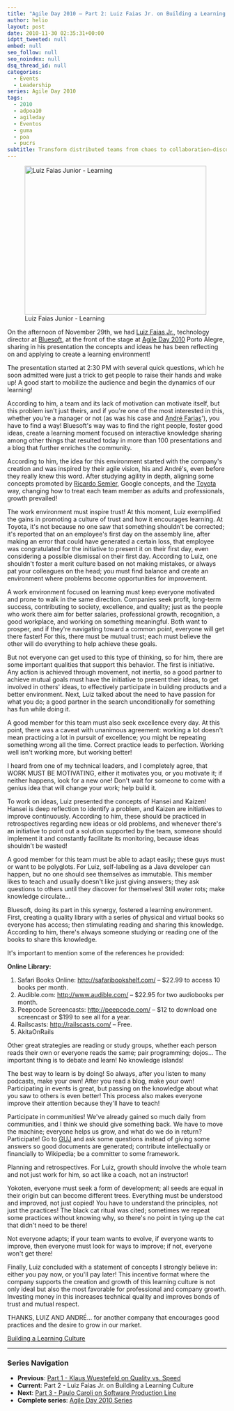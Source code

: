 ```yaml
---
title: "Agile Day 2010 – Part 2: Luiz Faias Jr. on Building a Learning Culture"
author: helio
layout: post
date: 2010-11-30 02:35:31+00:00
idptt_tweeted: null
embed: null
seo_follow: null
seo_noindex: null
dsq_thread_id: null
categories:
  - Events
  - Leadership
series: Agile Day 2010
tags:
  - 2010
  - adpoa10
  - agileday
  - Eventos
  - guma
  - poa
  - pucrs
subtitle: Transform distributed teams from chaos to collaboration—discover Luiz Faias Jr.'s proven strategies for making remote agile work through trust, transparency, and intentional communication
---
```


<figure id="attachment_226" style="width: 417px" class="wp-caption aligncenter">
<img class="size-full wp-image-226" src="/uploads/2010/11/adpoa10LuizFaias.jpg" alt="Luiz Faias Junior - Learning" width="417" height="342" srcset="/uploads/2010/11/adpoa10LuizFaias.jpg 417w, /uploads/2010/11/adpoa10LuizFaias-300x246.jpg 300w" sizes="(max-width: 417px) 100vw, 417px" />
<figcaption class="wp-caption-text">Luiz Faias Junior - Learning</figcaption>
</figure>

On the afternoon of November 29th, we had <a title="@luizfaias" href="http://twitter.com/luizfaias" target="_blank">Luiz Faias Jr.</a>, technology director at <a title="Bluesoft" href="http://bluesoft.wordpress.com/" target="_blank">Bluesoft</a>, at the front of the stage at <a title="adpoa10" href="/2010/11/23/agile-day-2010-porto-alegre/" target="_blank">Agile Day 2010</a> Porto Alegre, sharing in his presentation the concepts and ideas he has been reflecting on and applying to create a learning environment!

The presentation started at 2:30 PM with several quick questions, which he soon admitted were just a trick to get people to raise their hands and wake up! A good start to mobilize the audience and begin the dynamics of our learning!

According to him, a team and its lack of motivation can motivate itself, but this problem isn't just theirs, and if you're one of the most interested in this, whether you're a manager or not (as was his case and <a title="André Farias" href="http://twitter.com/andrefaria" target="_blank">André Farias</a>'), you have to find a way! Bluesoft's way was to find the right people, foster good ideas, create a learning moment focused on interactive knowledge sharing among other things that resulted today in more than 100 presentations and a blog that further enriches the community.

According to him, the idea for this environment started with the company's creation and was inspired by their agile vision, his and André's, even before they really knew this word. After studying agility in depth, aligning some concepts promoted by <a title="Ricardo Semler" href="http://en.wikipedia.org/wiki/Ricardo_Semler" target="_blank">Ricardo Semler</a>, Google concepts, and the <a title="Toyota way" href="http://en.wikipedia.org/wiki/The_Toyota_Way" target="_blank">Toyota</a> way, changing how to treat each team member as adults and professionals, growth prevailed!

The work environment must inspire trust! At this moment, Luiz exemplified the gains in promoting a culture of trust and how it encourages learning. At Toyota, it's not because no one saw that something shouldn't be corrected; it's reported that on an employee's first day on the assembly line, after making an error that could have generated a certain loss, that employee was congratulated for the initiative to present it on their first day, even considering a possible dismissal on their first day. According to Luiz, one shouldn't foster a merit culture based on not making mistakes, or always pat your colleagues on the head; you must find balance and create an environment where problems become opportunities for improvement.

A work environment focused on learning must keep everyone motivated and prone to walk in the same direction. Companies seek profit, long-term success, contributing to society, excellence, and quality; just as the people who work there aim for better salaries, professional growth, recognition, a good workplace, and working on something meaningful. Both want to prosper, and if they're navigating toward a common point, everyone will get there faster! For this, there must be mutual trust; each must believe the other will do everything to help achieve these goals.

But not everyone can get used to this type of thinking, so for him, there are some important qualities that support this behavior. The first is initiative. Any action is achieved through movement, not inertia, so a good partner to achieve mutual goals must have the initiative to present their ideas, to get involved in others' ideas, to effectively participate in building products and a better environment. Next, Luiz talked about the need to have passion for what you do; a good partner in the search unconditionally for something has fun while doing it.

A good member for this team must also seek excellence every day. At this point, there was a caveat with unanimous agreement: working a lot doesn't mean practicing a lot in pursuit of excellence; you might be repeating something wrong all the time. Correct practice leads to perfection. Working well isn't working more, but working better!

I heard from one of my technical leaders, and I completely agree, that WORK MUST BE MOTIVATING, either it motivates you, or you motivate it; if neither happens, look for a new one! Don't wait for someone to come with a genius idea that will change your work; help build it.

To work on ideas, Luiz presented the concepts of Hansei and Kaizen! Hansei is deep reflection to identify a problem, and Kaizen are initiatives to improve continuously. According to him, these should be practiced in retrospectives regarding new ideas or old problems, and whenever there's an initiative to point out a solution supported by the team, someone should implement it and constantly facilitate its monitoring, because ideas shouldn't be wasted!

A good member for this team must be able to adapt easily; these guys must or want to be polyglots. For Luiz, self-labeling as a Java developer can happen, but no one should see themselves as immutable. This member likes to teach and usually doesn't like just giving answers; they ask questions to others until they discover for themselves! Still water rots; make knowledge circulate...

Bluesoft, doing its part in this synergy, fostered a learning environment. First, creating a quality library with a series of physical and virtual books so everyone has access; then stimulating reading and sharing this knowledge. According to him, there's always someone studying or reading one of the books to share this knowledge.

It's important to mention some of the references he provided:

**Online Library:**

1. Safari Books Online: <a title="http://safaribookshelf.com/ " href="http://safaribookshelf.com/" target="_blank">http://safaribookshelf.com/</a> – $22.99 to access 10 books per month.
2. Audible.com: <a title="http://www.audible.com/" href="http://www.audible.com/" target="_blank">http://www.audible.com/</a> – $22.95 for two audiobooks per month.
3. Peepcode Screencasts: <a title="http://peepcode.com/" href="http://peepcode.com/" target="_blank">http://peepcode.com/</a> – $12 to download one screencast or $199 to see all for a year.
4. Railscasts: <a title="http://railscasts.com/" href="http://railscasts.com/" target="_blank">http://railscasts.com/</a> – Free.
5. AkitaOnRails

Other great strategies are reading or study groups, whether each person reads their own or everyone reads the same; pair programming; dojos... The important thing is to debate and learn! No knowledge islands!

The best way to learn is by doing! So always, after you listen to many podcasts, make your own! After you read a blog, make your own! Participating in events is great, but passing on the knowledge about what you saw to others is even better! This process also makes everyone improve their attention because they'll have to teach!

Participate in communities! We've already gained so much daily from communities, and I think we should give something back. We have to move the machine; everyone helps us grow, and what do we do in return? Participate! Go to <a title="GUJ" href="http://www.guj.com.br/" target="_blank">GUJ</a> and ask some questions instead of giving some answers so good documents are generated; contribute intellectually or financially to Wikipedia; be a committer to some framework.

Planning and retrospectives. For Luiz, growth should involve the whole team and not just work for him, so act like a coach, not an instructor!

Yokoten, everyone must seek a form of development; all seeds are equal in their origin but can become different trees. Everything must be understood and improved, not just copied! You have to understand the principles, not just the practices! The black cat ritual was cited; sometimes we repeat some practices without knowing why, so there's no point in tying up the cat that didn't need to be there!

Not everyone adapts; if your team wants to evolve, if everyone wants to improve, then everyone must look for ways to improve; if not, everyone won't get there!

Finally, Luiz concluded with a statement of concepts I strongly believe in: either you pay now, or you'll pay later! This incentive format where the company supports the creation and growth of this learning culture is not only ideal but also the most favorable for professional and company growth. Investing money in this increases technical quality and improves bonds of trust and mutual respect.

THANKS, LUIZ AND ANDRÉ... for another company that encourages good practices and the desire to grow in our market.

<a title="Presentation" href="http://www.slideshare.net/bluesoftbr/construindo-uma-cultura-de-aprendizagem-5880225" target="_blank">Building a Learning Culture</a>

---

### **Series Navigation**

- **Previous**: [Part 1 - Klaus Wuestefeld on Quality vs. Speed](../2010-11-24-agile-day-2010-klaus-wuestefeld/)
- **Current**: Part 2 - Luiz Faias Jr. on Building a Learning Culture
- **Next**: [Part 3 - Paulo Caroli on Software Production Line](../2010-12-12-agile-day-2010-paulo-caroli/)
- **Complete series**: [Agile Day 2010 Series](/series/agile-day-2010/)
